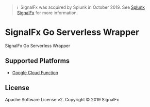 >ℹ️&nbsp;&nbsp;SignalFx was acquired by Splunk in October 2019. See [Splunk SignalFx](https://www.splunk.com/en_us/investor-relations/acquisitions/signalfx.html) for more information.

# SignalFx Go Serverless Wrapper

SignalFx Go Serverless Wrapper

## Supported Platforms

- [Google Cloud Function](gcfwrapper/README.md)


## License

Apache Software License v2. Copyright © 2019 SignalFx
